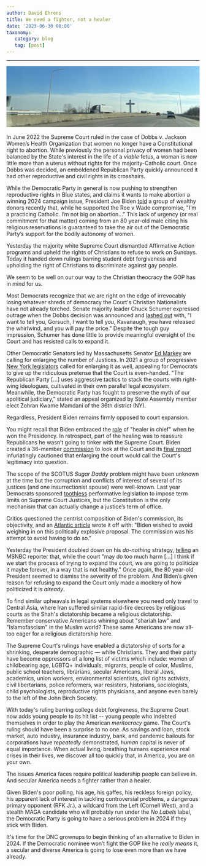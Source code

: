 ```yaml
---
author: David Ehrens
title: We need a fighter, not a healer
date: '2023-06-30 08:00'
taxonomy:
   category: blog
   tag: [post]
---
```

---
 
![](gilead.jpg)

In June 2022 the Supreme Court ruled in the case of Dobbs v. Jackson Women’s Health Organization that women no longer have a Constitutional right to abortion. While previously the personal privacy of women had been balanced by the State's interest in the life of a *viable* fetus, a woman is now little more than a uterus without rights for the majority-Catholic court. Once Dobbs was decided, an emboldened Republican Party quickly announced it had other reproductive and civil rights in its crosshairs.

While the Democratic Party in general is now pushing to strengthen reproductive rights in Blue states, and claims it wants to make abortion a winning 2024 campaign issue, President Joe Biden [told](https://www.theguardian.com/commentisfree/2023/jun/29/biden-abortion-rights-dobbs-roe-v-wade) a group of wealthy donors recently that, while he supported the Roe v Wade compromise, "I’m a practicing Catholic. I’m not big on abortion..." This lack of urgency (or real commitment for that matter) coming from an 80 year-old male citing his religious reservations is guaranteed to take the air out of the Democratic Party’s support for the bodily autonomy of women.

Yesterday the majority white Supreme Court dismantled Affirmative Action programs and upheld the rights of Christians to refuse to work on Sundays. Today it handed down rulings barring student debt forgiveness and upholding the right of Christians to discriminate against gay people.

We seem to be well on our our way to the Christian theocracy the GOP has in mind for us.

Most Democrats recognize that we are right on the edge of irrevocably losing whatever shreds of democracy the Court's Christian Nationalists have not already torched. Senate majority leader Chuck Schumer expressed outrage when the Dobbs decision was announced and [lashed out](https://www.nbcnews.com/politics/supreme-court/rare-rebuke-chief-justice-roberts-slams-schumer-threatening-comments-n1150036) with, "I want to tell you, Gorsuch, I want to tell you, Kavanaugh, you have released the whirlwind, and you will pay the price." Despite the tough guy impression, Schumer has done little to provide meaningful oversight of the Court and has resisted calls to expand it.

Other Democratic Senators led by Massachusetts Senator [Ed Markey](https://theintercept.com/2021/04/14/house-and-senate-democrats-plan-bill-to-add-four-justices-to-supreme-court/) are calling for enlarging the number of Justices. In 2021 a group of progressive [New York legislators](https://news.yahoo.com/nyc-progressives-call-schumer-expand-192011780.html) called for enlarging it as well, appealing for Democrats to give up the ridiculous pretense that the Court is even-handed. "The Republican Party [...] uses aggressive tactics to stack the courts with right-wing ideologues, cultivated in their own parallel legal ecosystem. Meanwhile, the Democratic Party has fought to preserve the myth of our apolitical judiciary,” stated an appeal organized by State Assembly member elect Zohran Kwame Mamdani of the 36th district (NY).

Regardless, President Biden remains firmly opposed to court expansion.

You might recall that Biden embraced the [role](https://www.cnn.com/2020/06/08/politics/joe-biden-return-to-campaign-trail/index.html) of "healer in chief" when he won the Presidency. In retrospect, part of the healing was to reassure Republicans he wasn’t going to tinker with the Supreme Court. Biden created a 36-member [commission](https://www.whitehouse.gov/briefing-room/statements-releases/2021/04/09/president-biden-to-sign-executive-order-creating-the-presidential-commission-on-the-supreme-court-of-the-united-states/) to look at the Court and its [final report](https://www.whitehouse.gov/wp-content/uploads/2021/12/SCOTUS-Report-Final-12.8.21-1.pdf) infuriatingly cautioned that enlarging the court would call the Court's legitimacy into question.

The scope of the SCOTUS *Sugar Daddy* problem might have been unknown at the time but the corruption and conflicts of interest of several of its justices (and one insurrectionist spouse) were well-known. Last year Democrats sponsored [toothless](https://thehill.com/homenews/house/3575349-democrats-introduce-bill-to-enact-term-limits-for-supreme-court-justices/) performative legislation to impose term limits on Supreme Court Justices, but the Constitution is the only mechanism that can actually change a justice’s term of office.

Critics questioned the centrist composition of Biden's commission, its objectivity, and an [Atlantic article](https://www.theatlantic.com/ideas/archive/2021/12/commission-supreme-court-may-revive-reform/620969/) wrote it off with: "Biden wished to avoid weighing in on this politically explosive proposal. The commission was his attempt to avoid having to do so."

Yesterday the President doubled down on his *do-nothing* strategy, [telling](https://www.reuters.com/world/us/biden-calls-us-colleges-consider-adversity-during-admission-process-2023-06-29/) an MSNBC reporter that, while the court "may do too much harm [...] I think if we start the process of trying to expand the court, we are going to politicize it maybe forever, in a way that is not healthy." Once again, the 80 year-old President seemed to dismiss the severity of the problem. And Biden’s given reason for refusing to expand the Court only made a mockery of how politicized it is *already*.

To find similar upheavals in legal systems elsewhere you need only travel to Central Asia, where Iran suffered similar rapid-fire decrees by religious courts as the Shah's dictatorship became a religious dictatorship. Remember conservative Americans whining about "shariah law" and "Islamofascism" in the Muslim world? These same Americans are now all-too eager for a religious dictatorship here.

The Supreme Court's rulings have enabled a dictatorship of sorts for a shrinking, desperate demographic — white Christians. They and their party have become oppressors of a long list of victims which include: women of childbearing age, LGBTQ+ individuals, migrants, people of color, Muslims, public school teachers, librarians, secular Americans, liberal Jews, academics, union workers, environmental scientists, civil rights activists, civil libertarians, police reformers, war resisters, historians, sociologists, child psychologists, reproductive rights physicians, and anyone even barely to the left of the John Birch Society.

With today's ruling barring college debt forgiveness, the Supreme Court now adds young people to its hit list -- young people who indebted themselves in order to play the American *meritocracy* game. The Court's ruling should have been a surprise to no one. As savings and loan, stock market, auto industry, insurance industry, bank, and pandemic bailouts for corporations have *repeatedly* demonstrated, *human* capital is never of equal importance. When actual living, breathing humans experience real crises in their lives, we discover all too quickly that, in America, you are on your own.

The issues America faces require political leadership people can believe in. And secular America needs a fighter rather than a healer.

Given Biden's poor polling, his age, his gaffes, his reckless foreign policy, his apparent lack of interest in tackling controversial problems, a dangerous primary opponent (RFK Jr.), a wildcard from the Left (Cornell West), and a stealth MAGA candidate who will probably run under the *No Labels* label, the Democratic Party is going to have a serious problem in 2024 if they stick with Biden.

It's time for the DNC grownups to begin thinking of an alternative to Biden in 2024. If the Democratic nominee won’t fight the GOP like he *really means* it, a secular and diverse America is going to lose even more than we have already.

